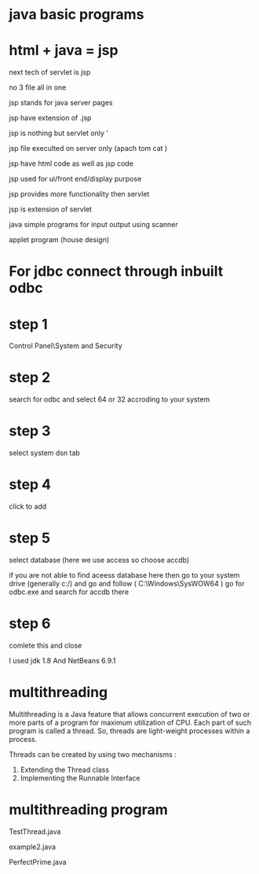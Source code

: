 # java basic programs
 
 
 # html + java = jsp

next tech of servlet is jsp 

no 3 file all in one 

jsp stands for java server pages

jsp have extension of .jsp

jsp is nothing but servlet only '

jsp file execulted on  server only (apach tom cat )

jsp have html code as well as jsp code

jsp used for ui/front end/display purpose 

jsp provides more functionality then servlet


jsp is extension of    servlet
 
 
 
 
 
 java simple programs for input output using scanner 
 
 applet program (house design)


# For jdbc connect  through  inbuilt  odbc

# step 1 
Control Panel\System and Security  
# step 2 
search for odbc and select 64 or 32 accroding to your system 
# step 3  
select system dsn tab 
# step 4 
click to add 
# step 5 
select  database (here we use access so choose accdb)


if you are not able to find aceess database here then go to your system drive (generally c:/) and go and follow ( C:\Windows\SysWOW64 ) go for odbc.exe and search for accdb there 
# step 6 
comlete this and close 


I used jdk 1.8 And NetBeans  6.9.1 


# multithreading 

Multithreading is a Java feature that allows concurrent execution of two or more parts of a program for maximum utilization of CPU. Each part of such program is called a thread. So, threads are light-weight processes within a process.

Threads can be created by using two mechanisms :
1. Extending the Thread class
2. Implementing the Runnable Interface

# multithreading program
TestThread.java

example2.java 

PerfectPrime.java 


